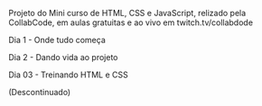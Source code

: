 Projeto do Mini curso de HTML, CSS e JavaScript, relizado pela CollabCode, em aulas gratuitas e ao vivo em twitch.tv/collabdode

Dia 1 - Onde tudo começa

Dia 2 - Dando vida ao projeto

Dia 03 - Treinando HTML e CSS

(Descontinuado)
